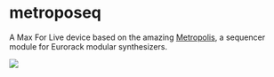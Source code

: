 # metroposeq
A Max For Live device based on the amazing [Metropolis](https://intellijel.com/shop/eurorack/metropolis/), a sequencer module for Eurorack modular synthesizers. 

![](https://i.imgur.com/geGhSX2.png_)
